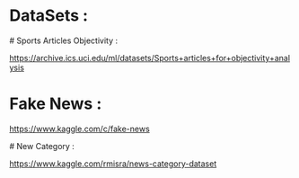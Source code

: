 # DataSets :

# Sports Articles Objectivity :

https://archive.ics.uci.edu/ml/datasets/Sports+articles+for+objectivity+analysis


# Fake News :

https://www.kaggle.com/c/fake-news

# New Category :

https://www.kaggle.com/rmisra/news-category-dataset